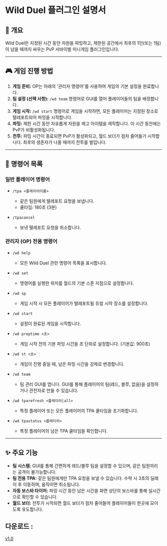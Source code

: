 # Wild Duel 플러그인 설명서

## 📖 개요

Wild Duel은 지정된 시간 동안 자원을 파밍하고, 제한된 공간에서 최후의 1인(또는 1팀)이 남을 때까지 싸우는 PvP 서바이벌 미니게임 플러그인입니다.

---

## 🎮 게임 진행 방법

1.  **게임 준비:** OP는 아래의 '관리자 명령어'를 사용하여 게임의 기본 설정을 완료합니다.
2.  **팀 설정 (선택 사항):** `/wd team` 명령어로 GUI를 열어 플레이어들의 팀을 배정합니다.
3.  **게임 시작:** `/wd start` 명령어로 게임을 시작하면, 모든 플레이어는 지정된 장소로 텔레포트되어 파밍을 시작합니다.
4.  **파밍:** 제한 시간 동안 자유롭게 자원을 캐고 아이템을 제작합니다. 이 시간 동안에는 PvP가 비활성화됩니다.
5.  **전투:** 파밍 시간이 종료되면 PvP가 활성화되고, 월드 보더가 점차 줄어들기 시작합니다. 최후의 생존자가 나올 때까지 전투를 벌입니다.

---

## 💬 명령어 목록

### 일반 플레이어 명령어

-   `/tpa <플레이어이름>`
    -   같은 팀원에게 텔레포트 요청을 보냅니다.
    -   쿨타임: 180초 (3분)

-   `/tpacancel`
    -   보낸 텔레포트 요청을 취소합니다.

### 관리자 (OP) 전용 명령어

-   `/wd help`
    -   모든 Wild Duel 관련 명령어 목록을 표시합니다.

-   `/wd set`
    -   명령어를 실행한 위치를 월드의 기본 스폰 지점으로 설정합니다.

-   `/wd sp`
    -   게임 시작 시 모든 플레이어가 텔레포트될 듀얼 시작 장소를 설정합니다.

-   `/wd start`
    -   설정이 완료된 게임을 시작합니다.

-   `/wd preptime <초>`
    -   게임 시작 전의 기본 파밍 시간을 초 단위로 설정합니다. (기본값: 900초)

-   `/wd st <초>`
    -   게임이 진행 중일 때, 남은 파밍 시간을 강제로 변경합니다.

-   `/wd team`
    -   팀 관리 GUI를 엽니다. GUI를 통해 플레이어의 팀(레드, 블루, 없음)을 설정하거나 관전자로 만들 수 있습니다.

-   `/wd tparefresh <플레이어|all>`
    -   특정 플레이어 또는 모든 플레이어의 TPA 쿨타임을 초기화합니다.

-   `/wd tpastatus <플레이어>`
    -   특정 플레이어의 남은 TPA 쿨타임을 확인합니다.

---

## ✨ 주요 기능

-   **팀 시스템:** GUI를 통해 간편하게 레드/블루 팀을 설정할 수 있으며, 같은 팀원끼리는 공격이 불가능합니다.
-   **팀 전용 TPA:** 같은 팀원에게만 TPA 요청을 보낼 수 있습니다. 수락 시 3초의 딜레이 후 이동하며, 움직이면 취소됩니다.
-   **자동 보스바 타이머:** 파밍 시간 동안 남은 시간을 화면 상단의 보스바를 통해 실시간으로 확인할 수 있습니다.
-   **월드 보더:** 전투가 시작되면 월드 보더가 점차 줄어들어 플레이어들이 한곳에 모이도록 유도합니다.

## 다운로드 :
[v1.0](https://github.com/boulmyong/Wild_Duel/releases/download/v1.0/wildduel-1.0.jar)
